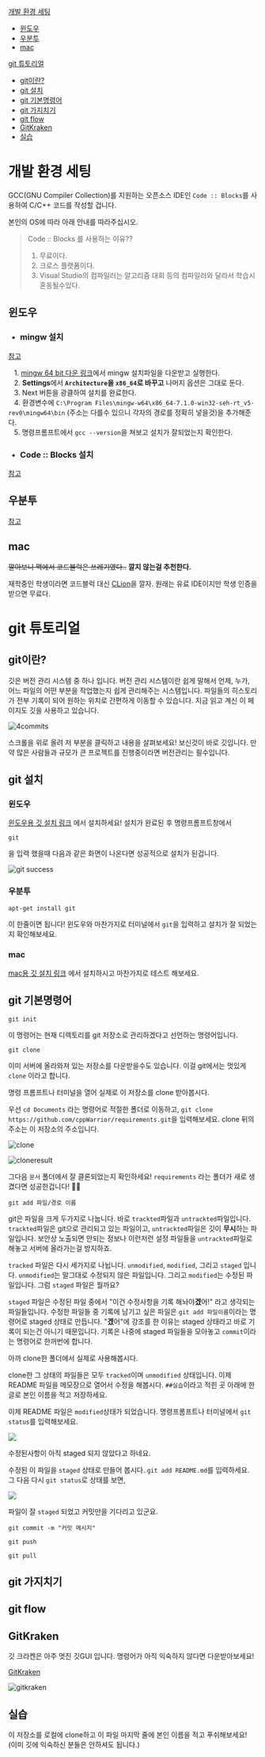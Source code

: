 [개발 환경 세팅](#개발-환경-세팅)
- [윈도우](#윈도우)
- [우분투](#우분투)
- [mac](#mac)

[git 튜토리얼](#git-튜토리얼)
- [git이란?](#git이란)
- [git 설치](#git-설치)
- [git 기본명령어](#git-기본명령어)
- [git 가지치기](#git-가지치기)
- [git flow](#git-flow)
- [GitKraken](#gitkraken)
- [실습](#실습)

# 개발 환경 세팅
GCC(GNU Compiler Collection)를 지원하는 오픈소스 IDE인 `Code :: Blocks`를 사용하여 C/C++ 코드를 작성할 겁니다.

본인의 OS에 따라 아래 안내를 따라주십시오.

> Code :: Blocks 를 사용하는 이유??  
> 1. 무료이다.
> 2. 크로스 플랫폼이다.
> 3. Visual Studio의 컴파일러는 알고리즘 대회 등의 컴파일러와 달라서 학습시 혼동될수있다.
## 윈도우
- ### mingw 설치 

[참고](http://kkikkodev.tistory.com/41)  

    1. [mingw 64 bit 다운 링크](http://sourceforge.net/projects/mingw-w64/files/latest/download)에서 mingw 설치파일을 다운받고 실행한다.  
    2. **Settings**에서 **`Architecture`을 `x86_64`로 바꾸고** 나머지 옵션은 그대로 둔다.  
    3. Next 버튼을 광클하여 설치를 완료한다.  
    4. 환경변수에 `C:\Program Files\mingw-w64\x86_64-7.1.0-win32-seh-rt_v5-rev0\mingw64\bin` (주소는 다를수 있으니 각자의 경로를 정확히 넣을것)을 추가해준다.  
    5. 명령프롬프트에서 `gcc --version`을 쳐보고 설치가 잘되었는지 확인한다.
    
- ### Code :: Blocks 설치

[참고](http://kkikkodev.tistory.com/42)


## 우분투

[참고](http://kkikkodev.tistory.com/40)


## mac
~~깔아보니 맥에서 코드블럭은 쓰레기였다..~~ **깔지 않는걸 추천한다.**

재학중인 학생이라면 코드블럭 대신 [CLion](https://www.jetbrains.com/clion/)을 깔자. 원래는 유료 IDE이지만 학생 인증을 받으면 무료다.

# git 튜토리얼

## git이란?
깃은 버전 관리 시스템 중 하나 입니다. 버전 관리 시스템이란 쉽게 말해서 언제, 누가, 어느 파일의 어떤 부분을 작업했는지 쉽게 관리해주는 시스템입니다.  파일들의 히스토리가 전부 기록이 되어 원하는 위치로 간편하게 이동할 수 있습니다. 지금 읽고 계신 이 페이지도 깃을 사용하고 있습니다.

![4commits](/git.PNG)

스크롤을 위로 올려 저 부분을 클릭하고 내용을 살펴보세요! 보신것이 바로 깃입니다. 만약 많은 사람들과 규모가 큰 프로젝트를 진행중이라면 버전관리는 필수입니다. 

## git 설치
### 윈도우
[윈도우용 깃 설치 링크](https://git-for-windows.github.io/) 에서 설치하세요! 설치가 완료된 후 명령프롬프트창에서
```
git
```
을 입력 했을때 다음과 같은 화면이 나온다면 성공적으로 설치가 된겁니다.

![git success](/git2.PNG)

### 우분투
```
apt-get install git
```
이 한줄이면 됩니다! 윈도우와 마찬가지로 터미널에서 `git`을 입력하고 설치가 잘 되었는지 확인해보세요.

### mac
[mac용 깃 설치 링크](http://sourceforge.net/projects/git-osx-installer/) 에서 설치하시고 마찬가지로 테스트 해보세요.

## git 기본명령어

```
git init
```
이 명령어는 현재 디렉토리를 git 저장소로 관리하겠다고 선언하는 명령어입니다.

```
git clone
```
이미 서버에 올라와져 있는 저장소를 다운받을수도 있습니다. 이걸 git에서는 멋있게 `clone` 이라고 합니다.

명령 프롬프트나 터미널을 열어 실제로 이 저장소를 clone 받아봅시다.

우선 `cd Documents` 라는 명령어로 적절한 폴더로 이동하고, `git clone https://github.com/cppWarrior/requirements.git`을 입력해보세요. clone 뒤의 주소는 이 저장소의 주소입니다.

![clone](/clone.PNG)

![cloneresult](/cloneresult.PNG)

그다음 `문서` 폴더에서 잘 클론되었는지 확인하세요! `requirements` 라는 폴더가 새로 생겼다면 성공한겁니다! :clap::clap:

```
git add 파일/경로 이름
```

git은 파일을 크게 두가지로 나눕니다. 바로 `trackted`파일과 `untrackted`파일입니다. `trackted`파일은 git으로 관리되고 있는 파일이고, `untrackted`파일은 깃이 **무시**하는 파일입니다. 보안상 노출되면 안되는 정보나 이런저런 설정 파일들을 `untrackted`파일로 해놓고 서버에 올라가는걸 방지하죠. 

`tracked` 파일은 다시 세가지로 나뉩니다. `unmodified`, `modified`, 그리고 `staged` 입니다. `unmodified`는 말그대로 수정되지 않은 파일입니다. 그리고 `modified`는 수정된 파일입니다. 그럼 `staged` 파일은 뭘까요?

`staged` 파일은 수정된 파일 중에서 "이건 수정사항을 기록 해놔야**겠**어!" 라고 생각되는 파일들입니다. 수정한 파일들 중 기록에 남기고 싶은 파일은 `git add 파일이름`이라는 명령어로 staged 상태로 만듭니다. "**겠**어"에 강조를 한 이유는 staged 상태라고 바로 기록이 되는건 아니기 때문입니다. 기록은 나중에 staged 파일들을 모아놓고 `commit`이라는 명령어로 한꺼번에 합니다.

아까 clone한 폴더에서 실제로 사용해봅시다.

clone한 그 상태의 파일들은 모두 `tracked`이며 `unmodified` 상태입니다. 이제 README 파일을 메모장으로 열어서 수정을 해봅시다. ``##실습``이라고 적힌 곳 아래에 한글로 본인 이름을 적고 저장하세요.

이제 README 파일은 `modified`상태가 되었습니다. 명령프롬프트나 터미널에서 `git status`를 입력해보세요.

![](/gitstatus.PNG)

수정된사항이 아직 staged 되지 않았다고 하네요.

수정된 이 파일을 `staged` 상태로 만들어 봅시다. `git add README.md`를 입력하세요. 그 다음 다시 `git status`로 상태를 보면,

![](/gitstatus2.PNG)

파일이 잘 `staged` 되었고 커밋만을 기다리고 있군요.

```
git commit -m "커밋 메시지"
```

```
git push
```

```
git pull
```

## git 가지치기



## git flow



## GitKraken

깃 크라켄은 아주 멋진 깃GUI 입니다. 명령어가 아직 익숙하지 않다면 다운받아보세요!

[GitKraken](https://www.gitkraken.com/)

![gitkraken](/gitkraken.png)

## 실습

이 저장소를 로컬에 clone하고 이 파일 마지막 줄에 본인 이름을 적고 푸쉬해보세요!
(이미 깃에 익숙하신 분들은 안하셔도 됩니다.)
